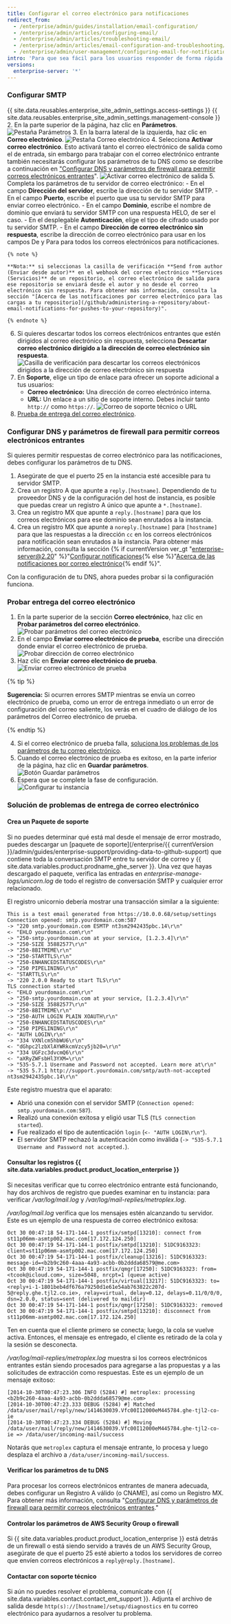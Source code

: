```yaml
---
title: Configurar el correo electrónico para notificaciones
redirect_from:
  - /enterprise/admin/guides/installation/email-configuration/
  - /enterprise/admin/articles/configuring-email/
  - /enterprise/admin/articles/troubleshooting-email/
  - /enterprise/admin/articles/email-configuration-and-troubleshooting/
  - /enterprise/admin/user-management/configuring-email-for-notifications
intro: 'Para que sea fácil para los usuarios responder de forma rápida a una actividad en {{ site.data.variables.product.prodname_ghe_server }}, puedes configurar tu instancia para enviar notificaciones por correo electrónico en una propuesta, una solicitud de extracción y comentarios sobre confirmación de cambios, así como parámetros adicionales para permitir respuestas a los correos electrónicos entrantes. Los correos electrónicos para notificaciones se envían si hay una actividad en un repositorio que un usuario está observando, si hay una actividad en una solicitud de extracción o en una propuesta en la que están participando o si el usuario o equipo del que son un miembro son @mencionados en un comentario.'
versions:
  enterprise-server: '*'
---
```


### Configurar SMTP

{{ site.data.reusables.enterprise_site_admin_settings.access-settings }}
{{ site.data.reusables.enterprise_site_admin_settings.management-console }}
2. En la parte superior de la página, haz clic en **Parámetros**. ![Pestaña Parámetros](/assets/images/enterprise/management-console/settings-tab.png)
3. En la barra lateral de la izquierda, haz clic en **Correo electrónico**. ![Pestaña Correo electrónico](/assets/images/enterprise/management-console/email-sidebar.png)
4. Selecciona **Activar correo electrónico**. Esto activará tanto el correo electrónico de salida como el de entrada, sin embargo para trabajar con el correo electrónico entrante también necesitarás configurar los parámetros de tu DNS como se describe a continuación en ["Configurar DNS y parámetros de firewall para permitir correos electrónicos entrantes](#configuring-dns-and-firewall-settings-to-allow-incoming-emails)". ![Activar correo electrónico de salida](/assets/images/enterprise/management-console/enable-outbound-email.png)
5. Completa los parámetros de tu servidor de correo electrónico:
    - En el campo **Dirección del servidor**, escribe la dirección de tu servidor SMTP.
    - En el campo **Puerto**, escribe el puerto que usa tu servidor SMTP para enviar correo electrónico.
    - En el campo **Dominio**, escribe el nombre de dominio que enviará tu servidor SMTP con una respuesta HELO, de ser el caso.
    - En el desplegable **Autenticación**, elige el tipo de cifrado usado por tu servidor SMTP.
    - En el campo **Dirección de correo electrónico sin respuesta**, escribe la dirección de correo electrónico para usar en los campos De y Para para todos los correos electrónicos para notificaciones.

    {% note %}

    **Nota:** si seleccionas la casilla de verificación **Send from author (Enviar desde autor)** en el webhook del correo electrónico **Services (Servicios)** de un repositorio, el correo electrónico de salida para ese repositorio se enviará desde el autor y no desde el correo electrónico sin respuesta. Para obtener más información, consulta la sección "[Acerca de las notificaciones por correo electrónico para las cargas a tu repositorio](/github/administering-a-repository/about-email-notifications-for-pushes-to-your-repository)".

    {% endnote %}

6. Si quieres descartar todos los correos electrónicos entrantes que estén dirigidos al correo electrónico sin respuesta, selecciona **Descartar correo electrónico dirigido a la dirección de correo electrónico sin respuesta**. ![Casilla de verificación para descartar los correos electrónicos dirigidos a la dirección de correo electrónico sin respuesta](/assets/images/enterprise/management-console/discard-noreply-emails.png)
7. En **Soporte**, elige un tipo de enlace para ofrecer un soporte adicional a tus usuarios:
    - **Correo electrónico:** Una dirección de correo electrónico interna.
    - **URL:** Un enlace a un sitio de soporte interno. Debes incluir tanto `http://` como `https://`. ![Correo de soporte técnico o URL](/assets/images/enterprise/management-console/support-email-url.png)
8. [Prueba de entrega del correo electrónico](#testing-email-delivery).

### Configurar DNS y parámetros de firewall para permitir correos electrónicos entrantes

Si quieres permitir respuestas de correo electrónico para las notificaciones, debes configurar los parámetros de tu DNS.

1. Asegúrate de que el puerto 25 en la instancia esté accesible para tu servidor SMTP.
2. Crea un registro A que apunte a `reply.[hostname]`. Dependiendo de tu proveedor DNS y de la configuración del host de instancia, es posible que puedas crear un registro A único que apunte a `*.[hostname]`.
3. Crea un registro MX que apunte a `reply.[hostname]` para que los correos electrónicos para ese dominio sean enrutados a la instancia.
4. Crea un registro MX que apunte a `noreply.[hostname]` para `[hostname]` para que las respuestas a la dirección `cc` en los correos electrónicos para notificación sean enrutados a la instancia. Para obtener más información, consulta la sección {% if currentVersion ver_gt "enterprise-server@2.20" %}"[Configurar notificaciones](/github/managing-subscriptions-and-notifications-on-github/configuring-notifications){% else %}"[Acerca de las notificaciones por correo electrónico](/github/receiving-notifications-about-activity-on-github/about-email-notifications){% endif %}".

Con la configuración de tu DNS, ahora puedes probar si la configuración funciona.

### Probar entrega del correo electrónico

1. En la parte superior de la sección **Correo electrónico**, haz clic en **Probar parámetros del correo electrónico**. ![Probar parámetros del correo electrónico](/assets/images/enterprise/management-console/test-email.png)
2. En el campo **Enviar correo electrónico de prueba**, escribe una dirección donde enviar el correo electrónico de prueba. ![Probar dirección de correo electrónico](/assets/images/enterprise/management-console/test-email-address.png)
3. Haz clic en **Enviar correo electrónico de prueba**. ![Enviar correo electrónico de prueba](/assets/images/enterprise/management-console/test-email-address-send.png)

  {% tip %}

  **Sugerencia:** Si ocurren errores SMTP mientras se envía un correo electrónico de prueba, como un error de entrega inmediato o un error de configuración del correo saliente, los verás en el cuadro de diálogo de los parámetros del Correo electrónico de prueba.

  {% endtip %}

4. Si el correo electrónico de prueba falla, [soluciona los problemas de los parámetros de tu correo electrónico](#troubleshooting-email-delivery).
5. Cuando el correo electrónico de prueba es exitoso, en la parte inferior de la página, haz clic en **Guardar parámetros**. ![Botón Guardar parámetros](/assets/images/enterprise/management-console/save-settings.png)
6. Espera que se complete la fase de configuración. ![Configurar tu instancia](/assets/images/enterprise/management-console/configuration-run.png)

### Solución de problemas de entrega de correo electrónico

#### Crea un Paquete de soporte

Si no puedes determinar qué está mal desde el mensaje de error mostrado, puedes descargar un [paquete de soporte](/enterprise/{{ currentVersion }}/admin/guides/enterprise-support/providing-data-to-github-support) que contiene toda la conversación SMTP entre tu servidor de correo y {{ site.data.variables.product.prodname_ghe_server }}. Una vez que hayas descargado el paquete, verifica las entradas en *enterprise-manage-logs/unicorn.log* de todo el registro de conversación SMTP y cualquier error relacionado.

El registro unicornio debería mostrar una transacción similar a la siguiente:

```shell
This is a test email generated from https://10.0.0.68/setup/settings
Connection opened: smtp.yourdomain.com:587
-> "220 smtp.yourdomain.com ESMTP nt3sm2942435pbc.14\r\n"
<- "EHLO yourdomain.com\r\n"
-> "250-smtp.yourdomain.com at your service, [1.2.3.4]\r\n"
-> "250-SIZE 35882577\r\n"
-> "250-8BITMIME\r\n"
-> "250-STARTTLS\r\n"
-> "250-ENHANCEDSTATUSCODES\r\n"
-> "250 PIPELINING\r\n"
<- "STARTTLS\r\n"
-> "220 2.0.0 Ready to start TLS\r\n"
TLS connection started
<- "EHLO yourdomain.com\r\n"
-> "250-smtp.yourdomain.com at your service, [1.2.3.4]\r\n"
-> "250-SIZE 35882577\r\n"
-> "250-8BITMIME\r\n"
-> "250-AUTH LOGIN PLAIN XOAUTH\r\n"
-> "250-ENHANCEDSTATUSCODES\r\n"
-> "250 PIPELINING\r\n"
<- "AUTH LOGIN\r\n"
-> "334 VXNlcm5hbWU6\r\n"
<- "dGhpc2lzbXlAYWRkcmVzcy5jb20=\r\n"
-> "334 UGFzc3dvcmQ6\r\n"
<- "aXRyZWFsbHl3YXM=\r\n"
-> "535-5.7.1 Username and Password not accepted. Learn more at\r\n"
-> "535 5.7.1 http://support.yourdomain.com/smtp/auth-not-accepted nt3sm2942435pbc.14\r\n"
```

Este registro muestra que el aparato:

* Abrió una conexión con el servidor SMTP (`Connection opened: smtp.yourdomain.com:587`).
* Realizó una conexión exitosa y eligió usar TLS (`TLS connection started`).
* Fue realizado el tipo de autenticación `login` (`<- "AUTH LOGIN\r\n"`).
* El servidor SMTP rechazó la autenticación como inválida (`-> "535-5.7.1 Username and Password not accepted.`).

#### Consultar los registros {{ site.data.variables.product.product_location_enterprise }}

Si necesitas verificar que tu correo electrónico entrante está funcionando, hay dos archivos de registro que puedes examinar en tu instancia: para verificar */var/log/mail.log* y */var/log/mail-replies/metroplex.log*.

*/var/log/mail.log* verifica que los mensajes estén alcanzando tu servidor. Este es un ejemplo de una respuesta de correo electrónico exitosa:

```
Oct 30 00:47:18 54-171-144-1 postfix/smtpd[13210]: connect from st11p06mm-asmtp002.mac.com[17.172.124.250]
Oct 30 00:47:19 54-171-144-1 postfix/smtpd[13210]: 51DC9163323: client=st11p06mm-asmtp002.mac.com[17.172.124.250]
Oct 30 00:47:19 54-171-144-1 postfix/cleanup[13216]: 51DC9163323: message-id=<b2b9c260-4aaa-4a93-acbb-0b2ddda68579@me.com>
Oct 30 00:47:19 54-171-144-1 postfix/qmgr[17250]: 51DC9163323: from=<tcook@icloud.com>, size=5048, nrcpt=1 (queue active)
Oct 30 00:47:19 54-171-144-1 postfix/virtual[13217]: 51DC9163323: to=<reply+i-1-1801beb4df676a79250d1e61e54ab763822c207d-5@reply.ghe.tjl2.co.ie>, relay=virtual, delay=0.12, delays=0.11/0/0/0, dsn=2.0.0, status=sent (delivered to maildir)
Oct 30 00:47:19 54-171-144-1 postfix/qmgr[17250]: 51DC9163323: removed
Oct 30 00:47:19 54-171-144-1 postfix/smtpd[13210]: disconnect from st11p06mm-asmtp002.mac.com[17.172.124.250]
```

Ten en cuenta que el cliente primero se conecta; luego, la cola se vuelve activa. Entonces, el mensaje es entregado, el cliente es retirado de la cola y la sesión se desconecta.

*/var/log/mail-replies/metroplex.log* muestra si los correos electrónicos entrantes están siendo procesados para agregarse a las propuestas y a las solicitudes de extracción como respuestas. Este es un ejemplo de un mensaje exitoso:

```
[2014-10-30T00:47:23.306 INFO (5284) #] metroplex: processing <b2b9c260-4aaa-4a93-acbb-0b2ddda68579@me.com>
[2014-10-30T00:47:23.333 DEBUG (5284) #] Matched /data/user/mail/reply/new/1414630039.Vfc00I12000eM445784.ghe-tjl2-co-ie
[2014-10-30T00:47:23.334 DEBUG (5284) #] Moving /data/user/mail/reply/new/1414630039.Vfc00I12000eM445784.ghe-tjl2-co-ie => /data/user/incoming-mail/success
```

Notarás que `metroplex` captura el mensaje entrante, lo procesa y luego desplaza el archivo a `/data/user/incoming-mail/success`.

#### Verificar los parámetros de tu DNS

Para procesar los correos electrónicos entrantes de manera adecuada, debes configurar un Registro A válido (o CNAME), así como un Registro MX. Para obtener más información, consulta "[Configurar DNS y parámetros de firewall para permitir correos electrónicos entrantes](#configuring-dns-and-firewall-settings-to-allow-incoming-emails)."

#### Controlar los parámetros de AWS Security Group o firewall

Si {{ site.data.variables.product.product_location_enterprise }} está detrás de un firewall o está siendo servido a través de un AWS Security Group, asegúrate de que el puerto 25 esté abierto a todos los servidores de correo que envíen correos electrónicos a `reply@reply.[hostname]`.

#### Contactar con soporte técnico

Si aún no puedes resolver el problema, comunícate con {{ site.data.variables.contact.contact_ent_support }}. Adjunta el archivo de salida desde `http(s)://[hostname]/setup/diagnostics` en tu correo electrónico para ayudarnos a resolver tu problema.
